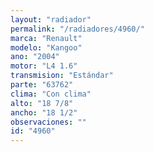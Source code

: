 ```yaml
---
layout: "radiador"
permalink: "/radiadores/4960/"
marca: "Renault"
modelo: "Kangoo"
ano: "2004"
motor: "L4 1.6"
transmision: "Estándar"
parte: "63762"
clima: "Con clima"
alto: "18 7/8"
ancho: "18 1/2"
observaciones: ""
id: "4960"
---
```


